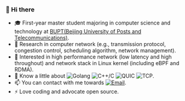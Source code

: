 ### 👋 Hi there

<!--
👋 Hi there ![](https://visitor-badge.glitch.me/badge?page_id=DrakenLibra.DrakenLibra)
**DrakenLibra/DrakenLibra** is a ✨ _special_ ✨ repository because its `README.md` (this file) appears on your GitHub profile.

Here are some ideas to get you started:

- 🔭 I’m currently working on ...
- 🌱 I’m currently learning ...
- 👯 I’m looking to collaborate on ...
- 🤔 I’m looking for help with ...
- 💬 Ask me about ...
- 📫 How to reach me: ...
- 😄 Pronouns: ...
- ⚡ Fun fact: ...

* 💻 Develop on ![MacOS](https://img.shields.io/badge/Macbook-M1-orange?logo=apple)  ![VSCode](https://img.shields.io/badge/Visual_Studio_Code-black?logo=visualstudiocode)  ![GoLand](https://img.shields.io/badge/GoLand-black?logo=goland).
-->

* 🎓 First-year master student majoring in computer science and technology at [BUPT(Beijing University of Posts and Telecommunications)](https://www.bupt.edu.cn/).  
* 🌱 Research in computer network (e.g., transmission protocol, congestion control, scheduling algorithm, network management).
* :mag_right: Interested in high performance network (low latency and high throughout) and network stack in Linux kernel (including eBPF and RDMA). 
* 🔭 Know a little about ![Golang](https://img.shields.io/badge/Golang-gray?logo=GO)  ![C++/C](https://img.shields.io/badge/C++/C-gray?logo=cplusplus)  ![QUIC](https://img.shields.io/badge/QUIC-gray?logo=countingworkspro)  ![TCP](https://img.shields.io/badge/TCP-gray?logo=countingworkspro).    
* 📫 You can contact with me towards [![Email](https://img.shields.io/badge/Email-zshadowest@gmail.com-gray?logo=gmail&style=social&color=gray)](mailto:zhhr@bupt.edu.cn).  
* ⚡ Love coding and advocate open source.  
